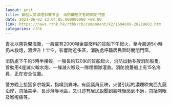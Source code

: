 ```yaml
---
layout: post
title: 貨船火警濃煙影響多區　消防籲居民暫時關閉門窗
date: 2021-06-02 23:04:05.000000000 +08:00
link: https://news.rthk.hk/rthk/ch/component/k2/1594008-20210602.htm
categories: rthk
---
```


青衣以南對開海面，一艘載有2000噸金屬廢料的貨船下午起火，至今超過5小時仍未救熄，濃煙升上半空，影響附近多區，消防處呼籲居民暫時關閉門窗。

消防處下午約5時半接報，一艘長約120米的貨船起火，消防出動多艘消防船隻，曾動用4座滅火輪水炮、一條滅火喉及一隊煙帽隊灌救。消防說躉船上有15名海員，正在安全位置。

警方晚上接獲多宗報案，指嗅到異味。有區議員反映，火警引起的濃煙吹向西九龍沿岸，包括美孚、長沙灣等地區，又引述有居民說聞到氣味後感到不適，包括刺眼及喉嚨痛等。
